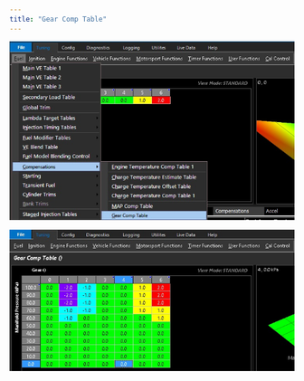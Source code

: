 ```yaml
---
title: "Gear Comp Table"
---
```




![Image](</img/AAAA127.jpg>)


![Image](</img/AAAA129.jpg>)

